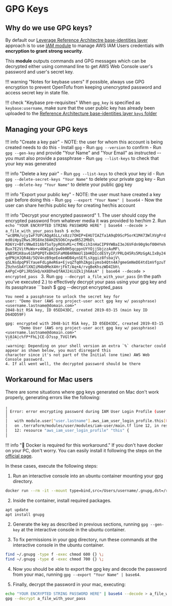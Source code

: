 # GPG Keys

## Why do we use GPG keys?
By default our [Leverage Reference Architectre base-identities layer](https://github.com/binbashar/le-tf-infra-aws/blob/master/security/global/base-identities/users.tf) 
approach is to use [IAM module](https://github.com/binbashar/terraform-aws-iam/tree/master/modules/iam-user) 
to manage AWS IAM Users credentials with **encryption to grant strong security**. 

This **module** outputs commands and GPG messages which can be decrypted either using command line to get AWS Web Console
user's password and user's secret key.   

!!! warning "Notes for keybase users"
    If possible, always use GPG encryption to prevent OpenTofu from keeping unencrypted password and access secret key 
    in state file.

!!! check "Keybase pre-requisites"
    When `gpg_key` is specified as `keybase:username`, make sure that the user public key has already been uploaded to 
    the [Reference Architecture base-identities layer `keys` folder](https://github.com/binbashar/le-tf-infra-aws/tree/master/security/global/base-identities/keys) 

## Managing your GPG keys
!!! info "Create a key pair"
    - NOTE: the user for whom this account is being created needs to do this
    - Install `gpg`
    - Run `gpg --version` to confirm
    - Run `gpg --gen-key` and provide "Your Name" and "Your Email" as instructed -- you must also provide a passphrase
    - Run `gpg --list-keys` to check that your key was generated

!!! info "Delete a key pair"
    - Run `gpg --list-keys` to check your key id
    - Run `gpg --delete-secret-keys "Your Name"` to delete your private gpg key
    - Run `gpg --delete-key "Your Name"` to delete your public gpg key

!!! info "Export your public key"
    - NOTE: the user must have created a key pair before doing this
    - Run `gpg --export "Your Name" | base64`
    - Now the user can share her/his public key for creating her/his account

!!! info "Decrypt your encrypted password"
    1. The user should copy the encrypted password from whatever media it was provided to her/him
    2. Run `echo "YOUR ENCRYPTED STRING PASSWORD HERE" | base64 --decode > a_file_with_your_pass`
    ```bash
    $ echo "wcBMA/ujy1wF7UPcAQgASLL/x8zz7OHIP+EHU7IAZfa1A9qD9ScP5orK1M473WlXVgPrded0iHpyZRwsJRS8Xe38AHZ65O6CnywdR522MbD\
    RD6Yz+Bfc9NwO316bfSoTpyROXvMi+cfMEcihInHaCIP9YWBaI3eJ6VFdn90g9of00HYehBux7E2VitMuWo+v46W1p8/pw0b0H5qcppnUYYOjjSbjzzAuMF\
    yNB5M1K8av61bPQPQTxBH3SFaM0B4RNmUl1bHKDIcdESYyIP/PRLQ45Rs5MzGgALIxBy24qdPNjHJQR48/5QV4nzB9qeEe4eWDB4ynSEfLsXggiz8fsbajV\
    gSLNsdpqP9lYaueFdLgAeR6a+EjvqZfq0hZAgoiymsb4Qtn4A7gmeGmNeDE4td1mVfgzuTZ9zhnSbAYlXNIiM4b0MeX4HrjFkT/Aq+A/rvgBeKhszWD4Ibh\
    A4PgC+QPiJRb5kQ/mX8DheQfAHJ24iUZk1jh6AsA" | base64 --decode > encrypted_pass
    ```
    3. Run `gpg --decrypt a_file_with_your_pass` (in the path you've executed 2.) to effectively decrypt your pass using
     your gpg key and its passphrase
    ```bash
    $ gpg --decrypt encrypted_pass
    
    You need a passphrase to unlock the secret key for
    user: "Demo User (AWS org project-user acct gpg key w/ passphrase) <username.lastname@domain.com>"
    2048-bit RSA key, ID 05ED43DC, created 2019-03-15 (main key ID D64DD59F)
    
    gpg: encrypted with 2048-bit RSA key, ID 05ED43DC, created 2019-03-15
          "Demo User (AWS org project-user acct gpg key w/ passphrase) <username.lastname@domain.com>"
    Vi0JA|c%fP*FhL}CE-D7ssp_TVGlf#%
    ```
    :warning: Depending on your shell version an extra `%` character could appear as shown below, you must disregard this
    character since it's not part of the Initial (one time) AWS Web Console password. 
    4. If all went well, the decrypted password should be there

## Workaround for Mac users
There are some situations where gpg keys generated on Mac don't work properly, generating errors like the following:

```bash
╷
│ Error: error encrypting password during IAM User Login Profile (user.lastname) creation: Error encrypting Password: error parsing given PGP key: openpgp: unsupported feature: unsupported oid: 2b060104019755010501
│ 
│   with module.user["user.lastname"].aws_iam_user_login_profile.this[0],
│   on .terraform/modules/user/modules/iam-user/main.tf line 12, in resource "aws_iam_user_login_profile" "this":
│   12: resource "aws_iam_user_login_profile" "this" {
│
```

!!! info ":whale: Docker is required for this workaround."
    If you don't have docker on your PC, don't worry. You can easily install it following the steps on the [official page](https://docs.docker.com/desktop/mac/install/).

In these cases, execute the following steps:

1. Run an interactive console into an ubuntu container mounting your gpg directory.
```bash
docker run --rm -it --mount type=bind,src=/Users/username/.gnupg,dst=/root/.gnupg ubuntu:latest
```

2. Inside the container, install required packages.
```bash
apt update
apt install gnupg
```

2. Generate the key as described in previous sections, running `gpg --gen-key` at the interactive console in the ubuntu container.

3. To fix permissions in your gpg directory, run these commands at the interactive console in the ubuntu container.
```bash
find ~/.gnupg -type f -exec chmod 600 {} \;
find ~/.gnupg -type d -exec chmod 700 {} \;
```

4. Now you should be able to export the gpg key and decode the password from your mac, running `gpg --export "Your Name" | base64`.

5. Finally, decrypt the password in your mac, executing:
```bash
echo "YOUR ENCRYPTED STRING PASSWORD HERE" | base64 --decode > a_file_with_your_pass
gpg --decrypt a_file_with_your_pass
```
